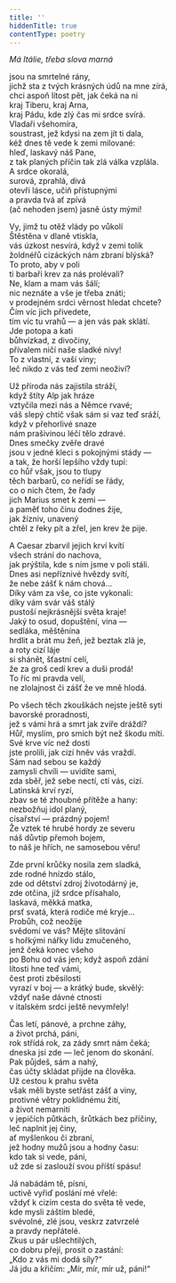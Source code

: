 ```yaml
---
title: ''
hiddenTitle: true
contentType: poetry
---
```


<section>

_Má Itálie, třeba slova marná_

jsou na smrtelné rány,  
jichž sta z tvých krásných údů na mne zírá,  
chci aspoň lítost pět, jak čeká na ni  
kraj Tiberu, kraj Arna,  
kraj Pádu, kde zlý čas mi srdce svírá.  
Vladaři všehomíra,  
soustrast, jež kdysi na zem jít ti dala,  
kéž dnes tě vede k zemi milované:  
hleď, laskavý náš Pane,  
z tak planých příčin tak zlá válka vzplála.  
A srdce okoralá,  
surová, zprahlá, divá  
otevři lásce, učiň přístupnými  
a pravda tvá ať zpívá  
(ač nehoden jsem) jasně ústy mými!

</section>

<section>

Vy, jimž tu otěž vlády po vůkolí  
Štěstěna v dlaně vtiskla,  
vás úzkost nesvírá, když v zemi tolik  
žoldnéřů cizáckých nám zbraní blýská?  
To proto, aby v poli  
ti barbaři krev za nás prolévali?  
Ne, klam a mam vás šálí;  
nic neznáte a vše je třeba znáti;  
v prodejném srdci věrnost hledat chcete?  
Čím víc jich přivedete,  
tím víc tu vrahů — a jen vás pak sklátí.  
Jde potopa a kati  
bůhvízkad, z divočiny,  
přívalem ničí naše sladké nivy!  
To z vlastní, z vaší viny;  
leč nikdo z vás teď zemi neoživí?

</section>

<section>

Už příroda nás zajistila stráží,  
když štíty Alp jak hráze  
vztyčila mezi nás a Němce rvavé;  
váš slepý chtíč však sám si vaz teď sráží,  
když v přehorlivé snaze  
nám prašivinou léčí tělo zdravé.  
Dnes smečky zvěře dravé  
jsou v jedné kleci s pokojnými stády —  
a tak, že horší lepšího vždy tupí:  
co hůř však, jsou to tlupy  
těch barbarů, co neřídí se řády,  
co o nich čtem, že řady  
jich Marius smet k zemi —  
a paměť toho činu dodnes žije,  
jak žízniv, unavený  
chtěl z řeky pít a zřel, jen krev že pije.

</section>

<section>

A Caesar zbarvil jejich krví kvítí  
všech strání do nachova,  
jak prýštila, kde s ním jsme v poli stáli.  
Dnes asi nepříznivé hvězdy svítí,  
že nebe zášť k nám chová…  
Díky vám za vše, co jste vykonali:  
díky vám svár váš stálý  
pustoší nejkrásnější světa kraje!  
Jaký to osud, dopuštění, vina —  
sedláka, měštěnína  
hrdlit a brát mu žeň, jež beztak zlá je,  
a roty cizí láje  
si shánět, šťastní celí,  
že za groš cedí krev a duši prodá!  
To říc mi pravda velí,  
ne zlolajnost či zášť že ve mně hlodá.

</section>

<section>

Po všech těch zkouškách nejste ještě syti  
bavorské proradnosti,  
jež s vámi hrá a smrt jak zvíře dráždí?  
Hůř, myslím, pro smích být než škodu míti.  
Své krve víc než dosti  
jste prolili, jak cizí hněv vás vraždí.  
Sám nad sebou se každý  
zamysli chvíli — uvidíte sami,  
zda sběř, jež sebe nectí, ctí vás, cizí.  
Latinská krví ryzí,  
zbav se té zhoubné přítěže a hany:  
nezbožňuj idol planý,  
císařství — prázdný pojem!  
Že vztek té hrubé hordy ze severu  
náš důvtip přemoh bojem,  
to náš je hřích, ne samosebou věru!

</section>

<section>

Zde první krůčky nosila zem sladká,  
zde rodné hnízdo stálo,  
zde od dětství zdroj životodárný je,  
zde otčina, jíž srdce přísahalo,  
laskavá, měkká matka,  
prsť svatá, která rodiče mé kryje…  
Probůh, což neožije  
svědomí ve vás? Mějte slitování  
s hořkými nářky lidu zmučeného,  
jenž čeká konec všeho  
po Bohu od vás jen; když aspoň zdání  
lítosti hne teď vámi,  
čest proti zběsilosti  
vyrazí v boj — a krátký bude, skvělý:  
vždyť naše dávné ctnosti  
v italském srdci ještě nevymřely!

</section>

<section>

Čas letí, pánové, a prchne záhy,  
a život prchá, páni,  
rok střídá rok, za zády smrt nám čeká;  
dneska jsi zde — leč jenom do skonání.  
Pak půjdeš, sám a nahý,  
čas účty skládat přijde na člověka.  
Už cestou k prahu světa  
však měli byste setřást zášť a viny,  
protivné větry poklidnému žití,  
a život nemarniti  
v jepičích půtkách, šrůtkách bez příčiny,  
leč naplnit jej činy,  
ať myšlenkou či zbraní,  
jež hodny mužů jsou a hodny času:  
kdo tak si vede, páni,  
už zde si zaslouží svou příští spásu!

</section>

<section>

Já nabádám tě, písni,  
uctivě vyřiď poslání mé vřelé:  
vždyť k cizím cesta do světa tě vede,  
kde mysli záštím bledé,  
svévolné, zlé jsou, veskrz zatvrzelé  
a pravdy nepřátelé.  
Zkus u pár ušlechtilých,  
co dobru přejí, prosit o zastání:  
„Kdo z vás mi dodá síly?“  
Já jdu a křičím: „Mír, mír, mír už, páni!“

</section>
